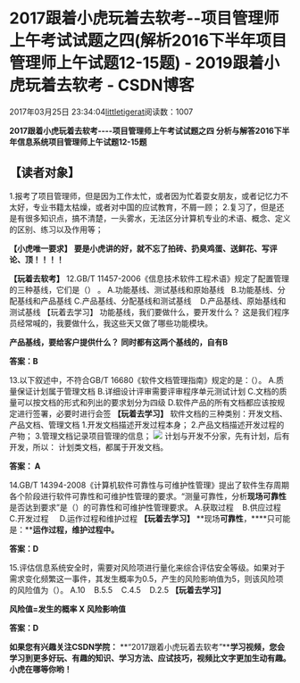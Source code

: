 
# 2017跟着小虎玩着去软考--项目管理师上午考试试题之四(解析2016下半年项目管理师上午试题12-15题) - 2019跟着小虎玩着去软考 - CSDN博客

2017年03月25日 23:34:04[littletigerat](https://me.csdn.net/littletigerat)阅读数：1007


**2017跟着小虎玩着去软考----项目管理师上午考试试题之四**
**分析与解答2016下半年信息系统项目管理师上午试题12-15题**

## 【读者对象】
1.报考了项目管理师，但是因为工作太忙，或者因为忙着耍女朋友，或者记忆力不太好，专业书籍太枯燥，或者对中国的应试教育，不屑一顾；
2.复习了，但是还是有很多知识点，搞不清楚，一头雾水，无法区分计算机专业的术语、概念、定义的区别、练习以及作用等；

**【小虎唯一要求】**
**要是小虎讲的好，就不忘了拍砖、扔臭鸡蛋、送鲜花、写评论、顶！！！！**

**【玩着去软考】**
12.GB/T 11457-2006《信息技术软件工程术语》规定了配置管理的三种基线，它们是（） 。
A.功能基线、测试基线和原始基线   B.功能基线、分配基线和产品基线
C.产品基线、分配基线和测试基线    D.产品基线、原始基线和测试基线
【玩着去学习】
功能基线，我们要做什么，要开发什么？
这是我们程序员经常喊的，我要做什么，我这些天又做了哪些功能模块。

**产品基线，要给客户提供什么？**
**同时都有这两个基线的，自有B**

**答案：B**

13.以下叙述中，不符合GB/T 16680《软件文档管理指南》规定的是：（）。
A.质量保证计划属于管理文档
B.详细设计评审需要评审程序单元测试计划
C.文档的质量可以按文档的形式和列出的要求划分为四级
D.软件产品的所有文档都应该按规定进行签署，必要时进行会签
**【玩着去学习】**
软件文档的三种类别：开发文档、产品文档、管理文档
1.开发文档描述开发过程本身；
2.产品文档描述开发过程的产物；
3.管理文档记录项目管理的信息；
![](https://img-blog.csdn.net/20170325232419350?watermark/2/text/aHR0cDovL2Jsb2cuY3Nkbi5uZXQvbGl0dGxldGlnZXJhdA==/font/5a6L5L2T/fontsize/400/fill/I0JBQkFCMA==/dissolve/70/gravity/SouthEast)
计划与开发不分家，先有计划，后有开发，所以：
计划类文档，都属于开发文档。

**答案： A**

14.GB/T 14394-2008《计算机软件可靠性与可维护性管理》提出了软件生存周期各个阶段进行软件可靠性和可维护性管理的要求。“测量可靠性，分析**现场可靠性**是否达到要求”是（）的可靠性和可维护性管理要求。
A.获取过程    B.供应过程
C.开发过程     D.运作过程和维护过程
**【玩着去学习】**
**现场****可靠性****，****只可能是：****运作过程，维护过程中。**

**答案：D**

15.评估信息系统安全时，需要对风险项进行量化来综合评估安全等级。如果对于需求变化频繁这一事件，其发生概率为0.5，产生的风险影响值为5，则该风险项的风险值为（）。
A.10    B.5.5    C.4.5    D.2.5
**【玩着去学习】**

**风险值=发生的概率 X 风险影响值**

**答案：D**


**如果您有兴趣关注CSDN学院：**
**“2017跟着小虎玩着去软考”****学习视频，您会学习到更多好玩、有趣的知识、学习方法、应试技巧，视频比文字更加生动有趣。**
**小虎在哪等你哟！**

